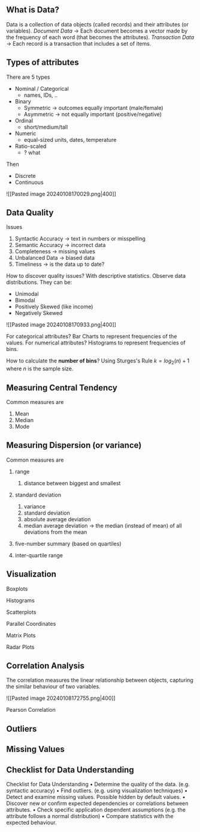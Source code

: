## What is Data?
Data is a collection of data objects (called records) and their attributes (or variables).
*Document Data* -> Each document becomes a vector made by the frequency of each word (that becomes the attributes).
*Transaction Data* -> Each record is a transaction that includes a set of items.
## Types of attributes
There are 5 types
- Nominal / Categorical
	- names, IDs, ..
- Binary
	- Symmetric -> outcomes equally important (male/female)
	- Asymmetric -> not equally important (positive/negative)
- Ordinal
	- short/medium/tall
- Numeric
	- equal-sized units, dates, temperature
- Ratio-scaled
	- ? what

Then
- Discrete
- Continuous

![[Pasted image 20240108170029.png|400]]

## Data Quality
Issues
1. Syntactic Accuracy -> text in numbers or misspelling
2. Semantic Accuracy -> incorrect data
3. Completeness -> missing values
4. Unbalanced Data -> biased data
5. Timeliness -> is the data up to date?

How to discover quality issues? With descriptive statistics.
Observe data distributions. They can be:
- Unimodal
- Bimodal
- Positively Skewed (like income)
- Negatively Skewed

![[Pasted image 20240108170933.png|400]]

For categorical attributes? Bar Charts to represent frequencies of the values.
For numerical attributes? Histograms to represent frequencies of bins.

How to calculate the **number of bins**?
Using Sturges's Rule $k=log_2(n)+1$ where $n$ is the sample size.

## Measuring Central Tendency
Common measures are
1. Mean
2. Median
3. Mode
## Measuring Dispersion (or variance)
Common measures are

1. range
	1. distance between biggest and smallest

2. standard deviation
	1. variance
	2. standard deviation
	3. absolute average deviation
	4. median average deviation -> the median (instead of mean) of all deviations from the mean

3. five-number summary (based on quartiles)


4. inter-quartile range


## Visualization

Boxplots


Histograms


Scatterplots


Parallel Coordinates


Matrix Plots

Radar Plots



## Correlation Analysis
The correlation measures the linear relationship between objects, capturing the similar behaviour of two variables.

![[Pasted image 20240108172755.png|400]]


 Pearson Correlation


## Outliers



## Missing Values




## Checklist for Data Understanding
Checklist for Data Understanding
• Determine the quality of the data. (e.g. syntactic accuracy)
• Find outliers. (e.g. using visualization techniques) 
• Detect and examine missing values. Possible hidden by default values. 
• Discover new or confirm expected dependencies or correlations between attributes. 
• Check specific application dependent assumptions (e.g. the attribute follows a normal distribution) 
• Compare statistics with the expected behaviour.